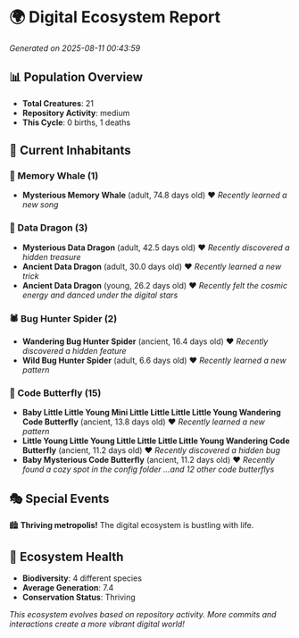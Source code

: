 # 🌍 Digital Ecosystem Report
*Generated on 2025-08-11 00:43:59*

## 📊 Population Overview
- **Total Creatures**: 21
- **Repository Activity**: medium
- **This Cycle**: 0 births, 1 deaths

## 👥 Current Inhabitants

### 🐋 Memory Whale (1)
- **Mysterious Memory Whale** (adult, 74.8 days old) ❤️
  *Recently learned a new song*

### 🐉 Data Dragon (3)
- **Mysterious Data Dragon** (adult, 42.5 days old) ❤️
  *Recently discovered a hidden treasure*
- **Ancient Data Dragon** (adult, 30.0 days old) ❤️
  *Recently learned a new trick*
- **Ancient Data Dragon** (young, 26.2 days old) ❤️
  *Recently felt the cosmic energy and danced under the digital stars*

### 🕷️ Bug Hunter Spider (2)
- **Wandering Bug Hunter Spider** (ancient, 16.4 days old) ❤️
  *Recently discovered a hidden feature*
- **Wild Bug Hunter Spider** (adult, 6.6 days old) ❤️
  *Recently learned a new pattern*

### 🦋 Code Butterfly (15)
- **Baby Little Little Young Mini Little Little Little Little Young Wandering Code Butterfly** (ancient, 13.8 days old) ❤️
  *Recently learned a new pattern*
- **Little Young Little Young Little Little Little Little Young Wandering Code Butterfly** (ancient, 11.2 days old) ❤️
  *Recently discovered a hidden bug*
- **Baby Mysterious Code Butterfly** (ancient, 11.2 days old) ❤️
  *Recently found a cozy spot in the config folder*
  *...and 12 other code butterflys*

## 🎭 Special Events

🏙️ **Thriving metropolis!** The digital ecosystem is bustling with life.

## 🔬 Ecosystem Health
- **Biodiversity**: 4 different species
- **Average Generation**: 7.4
- **Conservation Status**: Thriving

*This ecosystem evolves based on repository activity. More commits and interactions create a more vibrant digital world!*